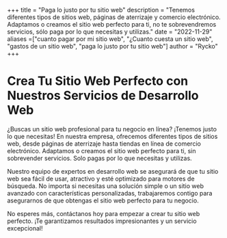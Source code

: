 +++
title = "Paga lo justo por tu sitio web"
description = "Tenemos diferentes tipos de sitios web, páginas de aterrizaje y comercio electrónico. Adaptamos o creamos el sitio web perfecto para ti, no te sobrevendremos servicios, sólo paga por lo que necesitas y utilizas."
date = "2022-11-29"
aliases =["cuanto pagar por mi sitio web", "¿Cuanto cuesta un sitio web", "gastos de un sitio web", "paga lo justo por tu sitio web"]
author = "Rycko"
+++
# Crea Tu Sitio Web Perfecto con Nuestros Servicios de Desarrollo Web

¿Buscas un sitio web profesional para tu negocio en línea? ¡Tenemos justo lo que necesitas! En nuestra empresa, ofrecemos diferentes tipos de sitios web, desde páginas de aterrizaje hasta tiendas en línea de comercio electrónico. Adaptamos o creamos el sitio web perfecto para ti, sin sobrevender servicios. Solo pagas por lo que necesitas y utilizas.

Nuestro equipo de expertos en desarrollo web se asegurará de que tu sitio web sea fácil de usar, atractivo y esté optimizado para motores de búsqueda. No importa si necesitas una solución simple o un sitio web avanzado con características personalizadas, trabajaremos contigo para asegurarnos de que obtengas el sitio web perfecto para tu negocio.

No esperes más, contáctanos hoy para empezar a crear tu sitio web perfecto. ¡Te garantizamos resultados impresionantes y un servicio excepcional!